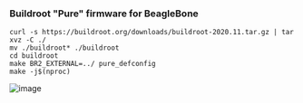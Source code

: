 ### Buildroot "Pure" firmware for BeagleBone

```
curl -s https://buildroot.org/downloads/buildroot-2020.11.tar.gz | tar xvz -C ./ 
mv ./buildroot* ./buildroot 
cd buildroot 
make BR2_EXTERNAL=../ pure_defconfig 
make -j$(nproc)

```
![image](https://user-images.githubusercontent.com/33607921/111215283-08b43e80-85e4-11eb-98d8-0c54dc0c160b.png)
